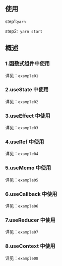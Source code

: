 <!--
 * @Author: hft
 * @Date: 2022-04-07 15:54:41
 * @LastEditors: hft
 * @LastEditTime: 2022-04-08 11:00:47
 * @Description: file content
-->

## 使用

step1:`yarn`

step2:` yarn start`

## 概述

### 1.函数式组件中使用

详见：`example01`

### 2.useState 中使用

详见：`example02`

### 3.useEffect 中使用

详见：`example03`

### 4.useRef 中使用

详见：`example04`

### 5.useMemo 中使用

详见：`example05`

### 6.useCallback 中使用

详见：`example06`

### 7.useReducer 中使用

详见：`example07`

### 8.useContext 中使用

详见：`example08`
